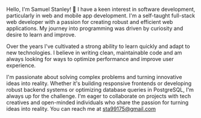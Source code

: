 Hello, I'm Samuel Stanley! 👋 I have a keen interest in software development, particularly in web and mobile app development. 
I'm a self-taught full-stack web developer with a passion for creating robust and efficient web applications. My journey into programming was driven by curiosity and desire to learn and improve.

Over the years I've cultivated a strong ability to learn quickly and adapt to new technologies. I believe in writing clean, maintainable code and am always looking for ways to optimize performance and improve user experience.

I'm passionate about solving complex problems and turning innovative ideas into reality. Whether it's building responsive frontends or developing robust backend systems or optimizing database queries in PostgreSQL, I'm always up for the challenge.
I'm eager to collaborate on projects with tech creatives and open-minded individuals who share the passion for turning ideas into reality. 
You can reach me at sta99175@gmail.com 


<!---
BigT001/BigT001 is a ✨ special ✨ repository because its `README.md` (this file) appears on your GitHub profile.
You can click the Preview link to take a look at your changes.
--->
